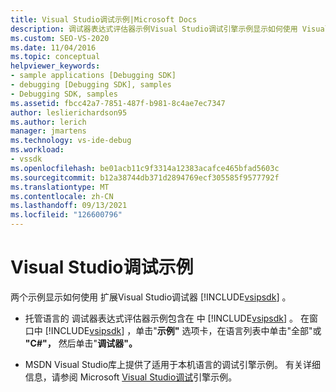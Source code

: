 ```yaml
---
title: Visual Studio调试示例|Microsoft Docs
description: 调试器表达式评估器示例Visual Studio调试引擎示例显示如何使用 Visual Studio SDK 扩展Visual Studio器。
ms.custom: SEO-VS-2020
ms.date: 11/04/2016
ms.topic: conceptual
helpviewer_keywords:
- sample applications [Debugging SDK]
- debugging [Debugging SDK], samples
- Debugging SDK, samples
ms.assetid: fbcc42a7-7851-487f-b981-8c4ae7ec7347
author: leslierichardson95
ms.author: lerich
manager: jmartens
ms.technology: vs-ide-debug
ms.workload:
- vssdk
ms.openlocfilehash: be01acb11c9f3314a12383acafce465bfad5603c
ms.sourcegitcommit: b12a38744db371d2894769ecf305585f9577792f
ms.translationtype: MT
ms.contentlocale: zh-CN
ms.lasthandoff: 09/13/2021
ms.locfileid: "126600796"
---
```

# <a name="visual-studio-debugging-samples"></a>Visual Studio调试示例
两个示例显示如何使用 扩展Visual Studio调试器 [!INCLUDE[vsipsdk](../../extensibility/includes/vsipsdk_md.md)] 。

- 托管语言的 调试器表达式评估器示例包含在 中 [!INCLUDE[vsipsdk](../../extensibility/includes/vsipsdk_md.md)] 。 在窗口中 [!INCLUDE[vsipsdk](../../extensibility/includes/vsipsdk_md.md)] ，单击"**示例"** 选项卡，在语言列表中单击"全部"或 **"C#"，** 然后单击"**调试器"。**

- MSDN Visual Studio库上提供了适用于本机语言的调试引擎示例。 有关详细信息，请参阅 Microsoft [Visual Studio调试](https://code.msdn.microsoft.com/Visual-Studio-Debug-Engine-c2e21c0e)引擎示例。
